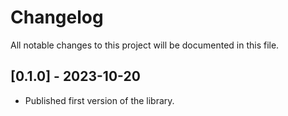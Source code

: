 # Changelog

All notable changes to this project will be documented in this file.

## [0.1.0] - 2023-10-20

- Published first version of the library.
